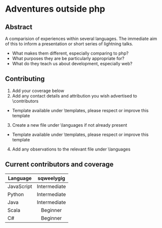 Adventures outside php
======================

Abstract
--------
A comparision of experiences within several languages.  The immediate aim of this to inform a presentation or short series of lightning talks.
* What makes them different, especially comparing to php?
* What purposes they are be particularly appropriate for?
* What do they teach us about development, especially web?

Contributing
------------
1. Add your coverage below
2. Add any contact details and attribution you wish advertised to \contributors
  * Template available under \templates, please respect or improve this template
3. Create a new file under \languages if not already present
  * Template available under \templates, please respect or improve this template
4. Add any observations to the relevant file under \languages

Current contributors and coverage
---------------------------------
| Language   |  sqweelygig  |
| ---------- |:------------:|
| JavaScript | Intermediate |
| Python     | Intermediate |
| Java       | Intermediate |
| Scala      |   Beginner   |
| C#         |   Beginner   |
